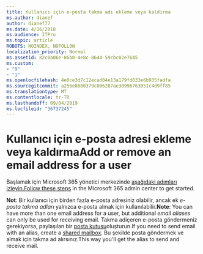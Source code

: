 ```yaml
---
title: Kullanıcı için e-posta takma adı ekleme veya kaldırma
ms.author: dianef
author: dianef77
ms.date: 4/16/2018
ms.audience: ITPro
ms.topic: article
ROBOTS: NOINDEX, NOFOLLOW
localization_priority: Normal
ms.assetid: 82c0a06e-86b0-4e8c-8644-59cbc02e7645
ms.custom:
- "9"
- "1"
ms.openlocfilehash: 4e0ce3d7c12ecad04e13a179fd833e6b935fadfa
ms.sourcegitcommit: a256e8680379c006287ae30996763051c4d9ff85
ms.translationtype: MT
ms.contentlocale: tr-TR
ms.lasthandoff: 09/04/2019
ms.locfileid: "36737245"
---
```

# <a name="add-or-remove-an-email-address-for-a-user"></a><span data-ttu-id="e7f45-102">Kullanıcı için e-posta adresi ekleme veya kaldırma</span><span class="sxs-lookup"><span data-stu-id="e7f45-102">Add or remove an email address for a user</span></span>

<span data-ttu-id="e7f45-103">Başlamak için Microsoft 365 yönetici merkezinde [aşağıdaki adımları izleyin.](https://portal.office.com/AdminPortal/Home#/AssistedGuide/addemailoptions)</span><span class="sxs-lookup"><span data-stu-id="e7f45-103">[Follow these steps](https://portal.office.com/AdminPortal/Home#/AssistedGuide/addemailoptions) in the Microsoft 365 admin center to get started.</span></span>

 <span data-ttu-id="e7f45-104">**Not**: Bir kullanıcı için birden fazla e-posta adresiniz olabilir, ancak ek *e-posta takma adları* yalnızca e-posta almak için kullanılabilir.</span><span class="sxs-lookup"><span data-stu-id="e7f45-104">**Note**: You can have more than one email address for a user, but additional  *email aliases*  can only be used for receiving email.</span></span> <span data-ttu-id="e7f45-105">Takma adiçeren e-posta göndermeniz gerekiyorsa, paylaşılan bir [posta kutusu](https://docs.microsoft.com/office365/admin/email/create-a-shared-mailbox)oluşturun.</span><span class="sxs-lookup"><span data-stu-id="e7f45-105">If you need to send email with an alias, create a [shared mailbox](https://docs.microsoft.com/office365/admin/email/create-a-shared-mailbox).</span></span> <span data-ttu-id="e7f45-106">Bu şekilde posta göndermek ve almak için takma ad alırsınız.</span><span class="sxs-lookup"><span data-stu-id="e7f45-106">This way you'll get the alias to send and receive mail.</span></span>
  